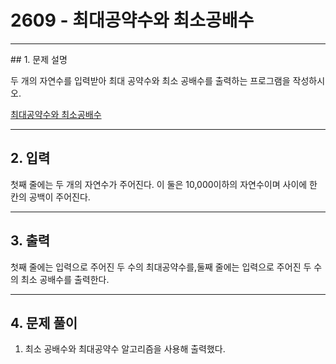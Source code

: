 # 2609 -  최대공약수와 최소공배수

<hr/>
## 1. 문제 설명

두 개의 자연수를 입력받아 최대 공약수와 최소 공배수를 출력하는 프로그램을 작성하시오.

[최대공약수와 최소공배수](<https://www.acmicpc.net/problem/2609>)

------

## 2. 입력

첫째 줄에는 두 개의 자연수가 주어진다. 이 둘은 10,000이하의 자연수이며 사이에 한 칸의 공백이 주어진다.

------

## 3. 출력

첫째 줄에는 입력으로 주어진 두 수의 최대공약수를,둘째 줄에는 입력으로 주어진 두 수의 최소 공배수를 출력한다.

------

## 4. 문제 풀이

1. 최소 공배수와 최대공약수 알고리즘을 사용해 출력했다.